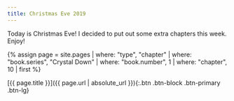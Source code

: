 ```yaml
---
title: Christmas Eve 2019
---
```

Today is Christmas Eve! I decided to put out some extra chapters this week. Enjoy!

{% assign page = site.pages
  | where: "type", "chapter"
  | where: "book.series", "Crystal Down"
  | where: "book.number", 1
  | where: "chapter", 10
  | first %}

[{{ page.title }}]({{ page.url | absolute_url }}){:.btn .btn-block .btn-primary .btn-lg}
<!--more-->
